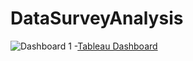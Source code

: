 # DataSurveyAnalysis
![Dashboard 1](https://github.com/user-attachments/assets/eeeb10f9-9416-4851-8a71-9673bcc81c1d)
-[Tableau Dashboard](https://public.tableau.com/views/DashboarddesysarmysobrepuestosdeDataenArgentina/Dashboard1?:language=es-ES&publish=yes&:sid=&:redirect=auth&:display_count=n&:origin=viz_share_link)
